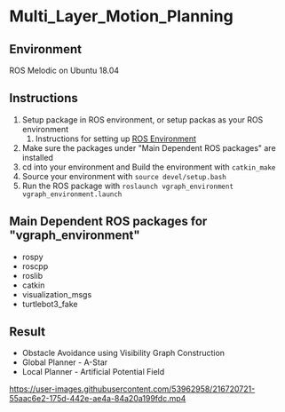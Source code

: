 # Multi_Layer_Motion_Planning

## Environment
ROS Melodic on Ubuntu 18.04

## Instructions
1. Setup package in ROS environment, or setup packas as your ROS environment
   1. Instructions for setting up [ROS Environment](http://wiki.ros.org/ROS/Tutorials/InstallingandConfiguringROSEnvironment)
2. Make sure the packages under "Main Dependent ROS packages" are installed
3. cd into your environment and Build the environment with `catkin_make`
4. Source your environment with `source devel/setup.bash`
5. Run the ROS package with `roslaunch vgraph_environment vgraph_environment.launch`

## Main Dependent ROS packages for "vgraph_environment"
- rospy
- roscpp
- roslib
- catkin
- visualization_msgs
- turtlebot3_fake


## Result

- Obstacle Avoidance using Visibility Graph Construction
- Global Planner - A-Star
- Local Planner - Artificial Potential Field

https://user-images.githubusercontent.com/53962958/216720721-55aac6e2-175d-442e-ae4a-84a20a199fdc.mp4


